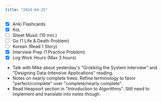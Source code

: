 ```yaml
---
title: "2024-04-25"
---
```


- [x] Anki Flashcards
- [x] KoL
- [ ] Sheet Music (10 min.)
- [ ] Go (1 Life & Death Problem)
- [ ] Korean (Read 1 Story)
- [x] Interview Prep (1 Practice Problem)
- [x] Log Work Hours (Max 3 hours)

* Talk with Mike about yesterday's "Grokking the System Interview" and "Designing Data-Intensive Applications" reading.
* Notes on nearly complete trees. Refine terminology to favor "perfect/complete" over "complete/nearly complete".
* Read Heapsort section in "Introduction to Algorithms". Still need to implement and translate into notes though.